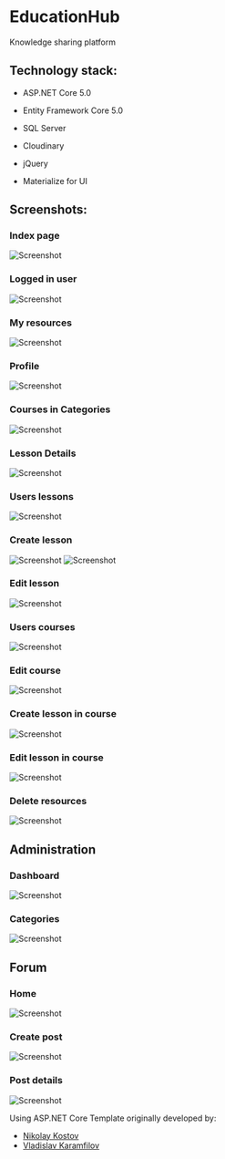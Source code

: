 # EducationHub
Knowledge sharing platform

## Technology stack:

- ASP.NET Core 5.0

- Entity Framework Core 5.0

- SQL Server

- Cloudinary

- jQuery

- Materialize for UI

## Screenshots:

### Index page

<img alt="Screenshot" src="https://user-images.githubusercontent.com/43573153/100426383-6fdfce80-3099-11eb-9874-0578c0300a76.png">

### Logged in user

<img alt="Screenshot" src="https://user-images.githubusercontent.com/43573153/100426634-e086eb00-3099-11eb-9eeb-1be3a2ed3264.png">

### My resources

<img alt="Screenshot" src="https://user-images.githubusercontent.com/43573153/100426744-0d3b0280-309a-11eb-9763-fa5581201421.png">

### Profile

<img alt="Screenshot" src="https://user-images.githubusercontent.com/43573153/100426802-2479f000-309a-11eb-8bca-8b06b35efe97.png">

### Courses in Categories

<img alt="Screenshot" src="https://user-images.githubusercontent.com/43573153/100426909-4a06f980-309a-11eb-9299-2db3e6d839b0.png">

### Lesson Details

<img alt="Screenshot" src="https://user-images.githubusercontent.com/43573153/100726751-05e36400-33ce-11eb-8c57-e2c160405239.png">

### Users lessons

<img alt="Screenshot" src="https://user-images.githubusercontent.com/43573153/100726925-42af5b00-33ce-11eb-8019-e9c806bdbacc.png">

### Create lesson

<img alt="Screenshot" src="https://user-images.githubusercontent.com/43573153/101183408-27f01700-3658-11eb-89a3-655810e5e801.png">

<img alt="Screenshot" src="https://user-images.githubusercontent.com/43573153/101183468-3cccaa80-3658-11eb-8ef0-a46ac2b1082f.png">

### Edit lesson

<img alt="Screenshot" src="https://user-images.githubusercontent.com/43573153/100728180-e64d3b00-33cf-11eb-885c-1e4fa1a7369d.png">

### Users courses

<img alt="Screenshot" src="https://user-images.githubusercontent.com/43573153/101183643-73a2c080-3658-11eb-9b70-b608675e2ccf.png">

### Edit course

<img alt="Screenshot" src="https://user-images.githubusercontent.com/43573153/101183806-a64cb900-3658-11eb-953e-3522d7de46ae.png">

### Create lesson in course

<img alt="Screenshot" src="https://user-images.githubusercontent.com/43573153/101183932-c4b2b480-3658-11eb-9426-89f2c3cc3705.png">

### Edit lesson in course

<img alt="Screenshot" src="https://user-images.githubusercontent.com/43573153/101183994-dc8a3880-3658-11eb-9828-02d1b8b02b40.png">

### Delete resources

<img alt="Screenshot" src="https://user-images.githubusercontent.com/43573153/101184084-f6c41680-3658-11eb-890d-f5f608ba1b9d.png">

## Administration

### Dashboard

<img alt="Screenshot" src="https://user-images.githubusercontent.com/43573153/101184620-9b465880-3659-11eb-9989-e992c4317cec.png">

### Categories

<img alt="Screenshot" src="https://user-images.githubusercontent.com/43573153/101184726-b749fa00-3659-11eb-97d3-9eabb94a9705.png">

## Forum

### Home

<img alt="Screenshot" src="https://user-images.githubusercontent.com/43573153/101891525-d2ad8b80-3baa-11eb-9060-fd64f58d421a.png">

### Create post

<img alt="Screenshot" src="https://user-images.githubusercontent.com/43573153/101890226-156e6400-3ba9-11eb-91c1-8e8df192c470.png">

### Post details

<img alt="Screenshot" src="https://user-images.githubusercontent.com/43573153/101909942-eff05300-3bc6-11eb-93a9-7d07404f9db1.png">


 Using ASP.NET Core Template originally developed by:
- [Nikolay Kostov](https://github.com/NikolayIT)
- [Vladislav Karamfilov](https://github.com/vladislav-karamfilov)